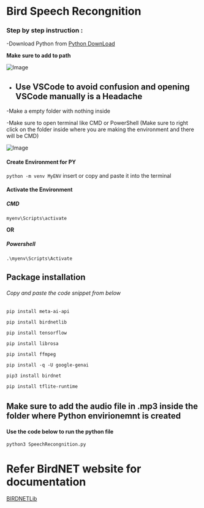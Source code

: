 # Bird Speech Recongnition

### Step by step instruction :

-Download Python from [Python DownLoad](https://www.python.org/downloads/)

**Make sure to add to path**


![Image](https://github.com/user-attachments/assets/ef4e2add-93d8-4bb5-837d-1c20d1eaff97)

- Use **VSCode** to avoid confusion and opening VSCode manually is a Headache
  ---

-Make a empty folder with nothing inside

-Make sure to open terminal like CMD or PowerShell (Make sure to right click on the folder inside where you are making the environment and there will be CMD) 

![Image](https://github.com/user-attachments/assets/8fae111e-2257-4886-8aaf-202e971a8a38)

#### Create Environment for PY

`python -m venv MyENV` insert or copy and paste it into the terminal 

#### Activate the Environment

##### CMD 

`myenv\Scripts\activate`

**OR**

##### Powershell

`.\myenv\Scripts\Activate`

## Package installation 

###### Copy and paste the code snippet from below 

`pip install meta-ai-api`

`pip install birdnetlib`

`pip install tensorflow`

`pip install librosa`

`pip install ffmpeg`

`pip install -q -U google-genai`

`pip3 install birdnet`

`pip install tflite-runtime`

######

## Make sure to add the audio file in .mp3 inside the folder where Python envirionemnt is created 

#### Use the code below to run the python file 

`python3 SpeechRecongnition.py`

# Refer BirdNET website for documentation 

[BIRDNETLib](https://joeweiss.github.io/birdnetlib/)

